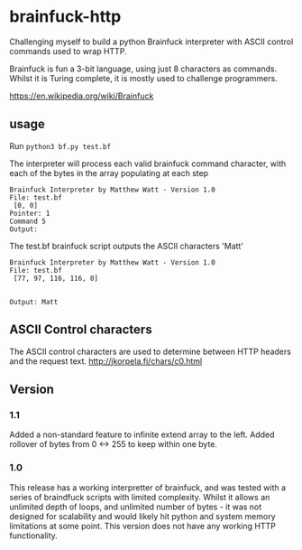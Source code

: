 # brainfuck-http
Challenging myself to build a python Brainfuck interpreter with ASCII control commands used to wrap HTTP.

Brainfuck is fun a 3-bit language, using just 8 characters as commands. Whilst it is Turing complete, it is mostly used to challenge programmers.

https://en.wikipedia.org/wiki/Brainfuck

## usage

Run `python3 bf.py test.bf`

The interpreter will process each valid brainfuck command character, with each of the bytes in the array populating at each step
```
Brainfuck Interpreter by Matthew Watt - Version 1.0 
File: test.bf 
 [0, 0] 
Pointer: 1 
Command 5 
Output: 
```

The test.bf brainfuck script outputs the ASCII characters 'Matt'
```
Brainfuck Interpreter by Matthew Watt - Version 1.0 
File: test.bf 
 [77, 97, 116, 116, 0] 


Output: Matt
```

## ASCII Control characters
The ASCII control characters are used to determine between HTTP headers and the request text.
http://jkorpela.fi/chars/c0.html

## Version
### 1.1
Added a non-standard feature to infinite extend array to the left. Added rollover of bytes from 0 <-> 255 to keep within one byte.

### 1.0
This release has a working interpretter of brainfuck, and was tested with a series of braindfuck scripts with limited complexity. Whilst it allows an unlimited depth of loops, and unlimited number of bytes - it was not designed for scalability and would likely hit python and system memory limitations at some point.
This version does not have any working HTTP functionality.
